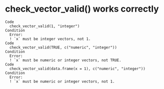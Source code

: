 # check_vector_valid() works correctly

    Code
      check_vector_valid(1, "integer")
    Condition
      Error:
      ! `x` must be integer vectors, not 1.
    Code
      check_vector_valid(TRUE, c("numeric", "integer"))
    Condition
      Error:
      ! `x` must be numeric or integer vectors, not TRUE.
    Code
      check_vector_valid(data.frame(x = 1), c("numeric", "integer"))
    Condition
      Error:
      ! `x` must be numeric or integer vectors, not 1.

